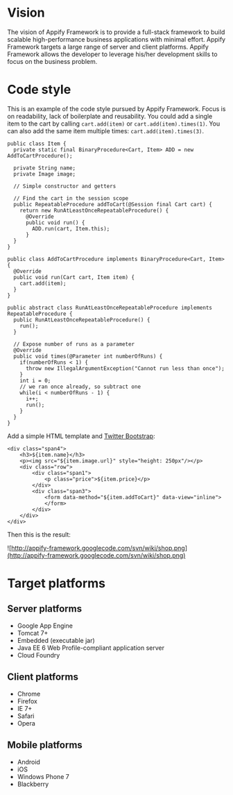 # Vision #
The vision of Appify Framework is to provide a full-stack framework to build scalable high-performance business applications with minimal effort. Appify Framework targets a large range of server and client platforms. Appify Framework allows the developer to leverage his/her development skills to focus on the business problem.

# Code style #
This is an example of the code style pursued by Appify Framework. Focus is on readability, lack of boilerplate and reusability. You could add a single item to the cart by calling `cart.add(item)` or `cart.add(item).times(1)`. You can also add the same item multiple times: `cart.add(item).times(3)`.

```
public class Item {
  private static final BinaryProcedure<Cart, Item> ADD = new AddToCartProcedure();

  private String name;
  private Image image;

  // Simple constructor and getters

  // Find the cart in the session scope
  public RepeatableProcedure addToCart(@Session final Cart cart) {
    return new RunAtLeastOnceRepeatableProcedure() {
      @Override
      public void run() {
        ADD.run(cart, Item.this);
      }
  }
}

public class AddToCartProcedure implements BinaryProcedure<Cart, Item> {
  @Override
  public void run(Cart cart, Item item) {
    cart.add(item);
  }
}

public abstract class RunAtLeastOnceRepeatableProcedure implements RepeatableProcedure {
  public RunAtLeastOnceRepeatableProcedure() {
    run();
  }

  // Expose number of runs as a parameter
  @Override
  public void times(@Parameter int numberOfRuns) {
    if(numberOfRuns < 1) {
      throw new IllegalArgumentException("Cannot run less than once");
    }
    int i = 0;
    // we ran once already, so subtract one
    while(i < numberOfRuns - 1) {
      i++;
      run();
    }
  }
}
```

Add a simple HTML template and [Twitter Bootstrap](http://twitter.github.com/bootstrap/):

```
<div class="span4">
    <h3>${item.name}</h3>
    <p><img src="${item.image.url}" style="height: 250px"/></p>
    <div class="row">
        <div class="span1">
            <p class="price">${item.price}</p>
        </div>
        <div class="span3">
            <form data-method="${item.addToCart}" data-view="inline">
            </form>
        </div>
    </div>
</div>
```

Then this is the result:

![http://appify-framework.googlecode.com/svn/wiki/shop.png](http://appify-framework.googlecode.com/svn/wiki/shop.png)

# Target platforms #

## Server platforms ##
  * Google App Engine
  * Tomcat 7+
  * Embedded (executable jar)
  * Java EE 6 Web Profile-compliant application server
  * Cloud Foundry

## Client platforms ##
  * Chrome
  * Firefox
  * IE 7+
  * Safari
  * Opera

## Mobile platforms ##
  * Android
  * iOS
  * Windows Phone 7
  * Blackberry

